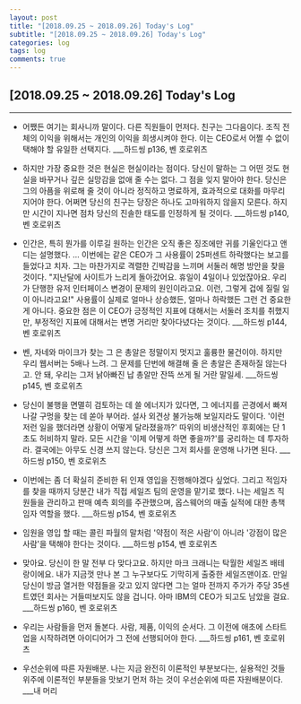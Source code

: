 ```yaml
---
layout: post
title: "[2018.09.25 ~ 2018.09.26] Today's Log"
subtitle: "[2018.09.25 ~ 2018.09.26] Today's Log"
categories: log
tags: log
comments: true
---
```


[2018.09.25 ~ 2018.09.26] Today's Log
-------------

****

- 어쨌든 여기는 회사니까 말이다.
다른 직원들이 먼저다.
친구는 그다음이다.
조직 전체의 이익을 위해서는 개인의 이익을 희생시켜야 한다.
이는 CEO로서 어쩔 수 없이 택해야 할 유일한 선택지다. ___하드씽 p136, 벤 호로위츠

- 하지만 가장 중요한 것은 현실은 현실이라는 점이다.
당신이 말하는 그 어떤 것도 현실을 바꾸거나 깊은 실망감을 없애 줄 수는 없다.
그 점을 잊지 말아야 한다.
당신은 그의 아픔을 위로해 줄 것이 아니라 정직하고 명료하게, 효과적으로 대화를 마무리 지어야 한다.
어쩌면 당신의 친구는 당장은 하나도 고마워하지 않을지 모른다.
하지만 시간이 지나면 점차 당신의 진솔한 태도를 인정하게 될 것이다. ___하드씽 p140, 벤 호로위츠

- 인간은, 특히 뭔가를 이루길 원하는 인간은 오직 좋은 징조에만 귀를 기울인다고 앤디는 설명했다.
...
이번에는 같은 CEO가 그 사용률이 25퍼센트 하락했다는 보고를 들었다고 치자. 그는 마찬가지로 격렬한 긴박감을 느끼며 서둘러 해명 방안을 찾을 것이다.
"지난달에 사이트가 느리게 돌아갔어요. 휴일이 4일이나 있었잖아요. 우리가 단행한 유저 인터페이스 변경이 문제의 원인이라고요. 이런, 그렇게 겁에 질릴 일이 아니라고요!"
사용률이 실제로 얼마나 상승했든, 얼마나 하락했든 그런 건 중요한 게 아니다.
중요한 점은 이 CEO가 긍정적인 지표에 대해서는 서둘러 조치를 취했지만, 부정적인 지표에 대해서는 변명 거리만 찾아다녔다는 것이다. ___하드씽 p144, 벤 호로위츠

- 벤, 자네와 마이크가 찾는 그 은 총알은 정말이지 멋지고 훌륭한 물건이야.
하지만 우리 웹서버는 5배나 느려.
그 문제를 단번에 해결해 줄 은 총알은 존재하질 않는다고.
안 돼, 우리는 그저 낡아빠진 납 총알만 잔뜩 쓰게 될 거란 말일세. ___하드씽 p145, 벤 호로위츠

- 당신이 불행을 면멸히 검토하는 데 쓸 에너지가 있다면, 그 에너지를 곤경에서 빠져나갈 구멍을 찾는 데 쏟아 부어라.
설사 외견상 불가능해 보일지라도 말이다.
'이런저런 일을 했더라면 상황이 어떻게 달라졌을까?' 따위의 비생산적인 후회에는 단 1초도 허비하지 말라.
모든 시간을 '이제 어떻게 하면 좋을까?'를 궁리하는 데 투자하라.
결국에는 아무도 신경 쓰지 않는다.
당신은 그저 회사를 운영해 나가면 된다. ___하드씽 p150, 벤 호로위츠

- 이번에는 좀 더 확실히 준비한 뒤 인재 영입을 진행해야겠다 싶었다.
그리고 적임자를 찾을 때까지 당분간 내가 직접 세일즈 팀의 운영을 맡기로 했다.
나는 세일즈 직원들을 관리하고 판매 예측 회의를 주관했으며, 옵스웨어의 매출 실적에 대한 총책임자 역할을 했다. ___하드씽 p154, 벤 호로위츠

- 임원을 영입 할 때는 콜린 파월의 말처럼 '약점이 적은 사람'이 아니라 '강점이 많은 사람'을 택해야 한다는 것이다. ___하드씽 p154, 벤 호로위츠

- 맞아요.
당신이 한 말 전부 다 맞다고요.
하지만 마크 크래니는 탁월한 세일즈 배테랑이에요.
내가 지금껏 만나 본 그 누구보다도 기막히게 출중한 세일즈맨이죠.
만일 당신이 방금 열거한 약점들을 갖고 있지 않다면 그는 얼마 전까지 주가가 주당 35센트였던 회사는 거들떠보지도 않을 겁니다.
아마 IBM의 CEO가 되고도 남았을 걸요. ___하드씽 p160, 벤 호로위츠

- 우리는 사람들을 먼저 돌본다. 사람, 제품, 이익의 순서다.
그 이전에 애초에 스타트업을 시작하려면 아이디어가 그 전에 선행되어야 한다. ___하드씽 p161, 벤 호로위츠

- 우선순위에 따른 자원배분.
나는 지금 완전히 이론적인 부분보다는, 실용적인 것들 위주에 이론적인 부분들을 맛보기 먼저 하는 것이 우선순위에 따른 자원배분이다. ___내 머리